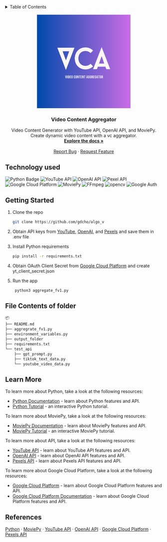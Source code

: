 <!-- TABLE OF CONTENTS -->
<details>
  <summary>Table of Contents</summary>
  <ol>
    <li>
      <a href="#technology-used">Technology used</a>      
    </li>
    <li><a href="#getting-started">Getting started</a></li>
    <li><a href="#file-contents-of-folder">File Contents of folder</a></li>
    <li><a href="#learn-more">Learn More</a></li>
    <li><a href="#references">References</a></li>
  </ol>
</details>
<br />
<div align="center">
  <a href="https://github.com/gdcho/vc_aggregator">
    <img src="/img/vca.png" alt="Logo" width="300" height="300">
  </a>

  <h3 align="center">Video Content Aggregator</h3>


  <p align="center">
    Video Content Generator with YouTube API, OpenAI API, and MoviePy. Create dynamic video content with a vc aggregator.
    <br />
    <a href="https://github.com/gdcho/vc_aggregator"><strong>Explore the docs »</strong></a>
    <br />
    <br />  
    <a href="https://github.com/gdcho/vc_aggregator/issues">Report Bug</a>
    ·
    <a href="https://github.com/gdcho/vc_aggregator/issues">Request Feature</a>
  </p>
</div>


## Technology used

![Python Badge](https://img.shields.io/badge/Python-3776AB?logo=python&logoColor=fff&style=for-the-badge)
![YouTube API](https://img.shields.io/badge/YouTube%20API-FF0000?style=for-the-badge&logo=youtube&logoColor=white)
![OpenAI API](https://img.shields.io/badge/OpenAI%20API-FF6600?style=for-the-badge&logo=openai&logoColor=white)
![Pexel API](https://img.shields.io/badge/Pexel%20API-05A081?style=for-the-badge&logo=pexels&logoColor=white)
![Google Cloud Platform](https://img.shields.io/badge/Google%20Cloud%20Platform-4285F4?style=for-the-badge&logo=google-cloud&logoColor=white)
![MoviePy](https://img.shields.io/badge/MoviePy-000000?style=for-the-badge&logo=python&logoColor=white)
![FFmpeg](https://img.shields.io/badge/FFmpeg-007ACC?style=for-the-badge&logo=ffmpeg&logoColor=white)
![opencv](https://img.shields.io/badge/opencv-5C3EE8?style=for-the-badge&logo=opencv&logoColor=white)
![Google Auth](https://img.shields.io/badge/Google%20Auth-4285F4?style=for-the-badge&logo=google&logoColor=white)


## Getting Started

1. Clone the repo
   ```sh
   git clone https://github.com/gdcho/algo_v
   ```
2. Obtain API keys from [YouTube](https://developers.google.com/youtube/v3/getting-started), [OpenAI](https://beta.openai.com/), and [Pexels](https://www.pexels.com/api/new/) and save them in .env file
3. Install Python requirements

   ```sh
   pip install -r requirements.txt
   ```
4. Obtain OAuth Client Secret from [Google Cloud Platform](https://console.cloud.google.com/apis/credentials) and create yt_client_secret.json
5. Run the app

   ```sh
    python3 aggregate_fv1.py
    ```

## File Contents of folder

```
📦
├── README.md
├── aggregrate_fv1.py
├── environment_variables.py
├── output_folder
├── requirements.txt
└── test_api
    ├── gpt_prompt.py
    ├── tiktok_text_data.py
    └── youtube_video_data.py
```

## Learn More

To learn more about Python, take a look at the following resources:

- [Python Documentation](https://www.python.org/doc/) - learn about Python features and API.
- [Python Tutorial](https://docs.python.org/3/tutorial/) - an interactive Python tutorial.

To learn more about MoviePy, take a look at the following resources:

- [MoviePy Documentation](https://zulko.github.io/moviepy/) - learn about MoviePy features and API.
- [MoviePy Tutorial](https://zulko.github.io/moviepy/getting_started/your_first_clip.html) - an interactive MoviePy tutorial.

To learn more about API, take a look at the following resources:

- [YouTube API](https://developers.google.com/youtube/v3/getting-started) - learn about YouTube API features and API.
- [OpenAI API](https://beta.openai.com/) - learn about OpenAI API features and API.
- [Pexels API](https://www.pexels.com/api/new/) - learn about Pexels API features and API.

To learn more about Google Cloud Platform, take a look at the following resources:

- [Google Cloud Platform](https://console.cloud.google.com/apis/credentials) - learn about Google Cloud Platform features and API.
- [Google Cloud Platform Documentation](https://cloud.google.com/docs) - learn about Google Cloud Platform features and API.


## References

[Python](https://www.python.org/) ·
[MoviePy](https://zulko.github.io/moviepy/) ·
[YouTube API](https://developers.google.com/youtube/v3/getting-started) ·
[OpenAI API](https://beta.openai.com/) ·
[Google Cloud Platform](https://console.cloud.google.com/apis/credentials) ·
[Pexels API](https://www.pexels.com/api/new/) 